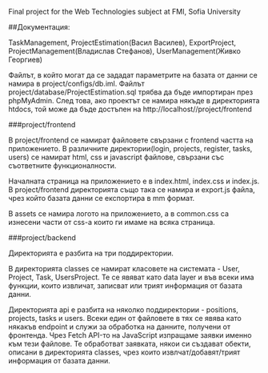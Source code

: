 Final project for the Web Technologies subject at FMI, Sofia University

##Документация:

TaskManagement, ProjectEstimation(Васил Василев), ExportProject, ProjectManagement(Владислав Стефанов),
UserManagement(Живко Георгиев)

Файлът, в който могат да се зададат параметрите на базата от данни се намира в project/configs/db.iml.
Файлът project/database/ProjectEstimation.sql трябва да бъде импортиран през phpMyAdmin. След това,
ако проектът се намира някъде в директорията htdocs, той може да бъде достъпен на
http://localhost/<projectDir>/project/frontend

###project/frontend

В project/frontend се намират файловете свързани с frontend частта на приложението.
В различните директории(login, projects, register, tasks, users) се намират html, css и javascript файлове,
свързани със съответните функционалности.

Началната страница на приложението е в index.html, index.css и index.js. В project/frontend директорията също така
се намира и export.js файла, чрез който базата данни се експортира в mm формат.

В assets се намира логото на приложението, а в common.css са изнесени части от css-а които ги имаме на всяка страница.

###project/backend

Директорията е разбита на три поддиректории. 

В директорията classes се намират класовете на системата - User, Project, Task, UsersProject. Те се явяват 
като data layer и във всеки има функции, които извличат, записват или трият информация от базата данни.

Директорията api е разбита на няколко поддиректории - positions, projects, tasks и users. Всеки един от файловете 
в тях се явява като някакъв endpoint и служи за обработка на данните, получени от фронтенда. Чрез Fetch API-то
на JavaScript изпращаме заявки именно към тези файлове. Те обработват заявката, някои си създават обекти, 
описани в директорията classes, чрез които извлчат/добавят/трият информация от базата данни.








